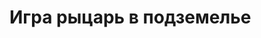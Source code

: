# Игра рыцарь в подземелье

[]('https://github.com/FalaleevDanila/The-knight-in-the-dungeon/blob/master/rpg.png?raw=true')
